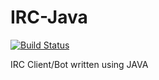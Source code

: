 # IRC-Java

[![Build Status](https://travis-ci.org/Hoffs-/IRC-Java.svg?branch=master)](https://travis-ci.org/Hoffs-/IRC-Java)

IRC Client/Bot written using JAVA
